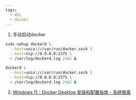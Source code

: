 ```yaml
---
tags:
  - WSL
  - docker
---
```


1. 手动启动docker
```bash
sudo nohup dockerd \
  --host=unix:///var/run/docker.sock \
  --host=tcp://0.0.0.0:2375 \
  > /var/log/dockerd.log 2>&1 &
```
```bash
dockerd \
  --host=unix:///var/run/docker.sock \
  --host=tcp://0.0.0.0:2375 \
  > /var/log/dockerd.log 2>&1 &
```

2. [Windows 11：Docker Desktop 安装和配置指南 - 系统极客](https://www.sysgeek.cn/install-docker-desktop-windows-11/)
